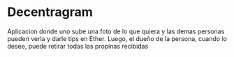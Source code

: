 # Decentragram

Aplicacion donde uno sube una foto de lo que quiera y las demas personas pueden verla y darle tips en Ether. Luego, el dueño de la persona, cuando lo desee, puede retirar todas las propinas recibidas

